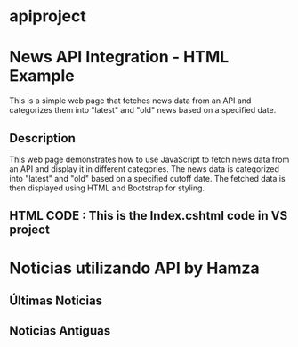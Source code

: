 # apiproject
# News API Integration - HTML Example

This is a simple web page that fetches news data from an API and categorizes them into "latest" and "old" news based on a specified date.

## Description

This web page demonstrates how to use JavaScript to fetch news data from an API and display it in different categories. The news data is categorized into "latest" and "old" based on a specified cutoff date. The fetched data is then displayed using HTML and Bootstrap for styling.

## HTML CODE : This is the Index.cshtml code in VS project
<!DOCTYPE html>
<html>
<head>
    <title>Noticias utilizando APIS</title>
    <meta charset="utf-8">
    <meta name="viewport" content="width=device-width, initial-scale=1">
    <link rel="stylesheet" href="https://maxcdn.bootstrapcdn.com/bootstrap/3.4.1/css/bootstrap.min.css">
    <script src="https://ajax.googleapis.com/ajax/libs/jquery/3.6.4/jquery.min.js"></script>
    <script src="https://maxcdn.bootstrapcdn.com/bootstrap/3.4.1/js/bootstrap.min.js"></script>
</head>
<body>
    <div class="container mt-5">
        <h1 class="jumbotron text-center">Noticias utilizando API by Hamza</h1>
        <div class="row" id="noticiasnuevas">
            <h2 class="jumbotron text-center">Últimas Noticias</h2>
            <!-- Las ultimas noticias aqui -->
        </div>
        <div class="row" id="noticiasantiguas">
            <h2 class="jumbotron text-center ">Noticias Antiguas</h2>
            <!-- Mas antiguas aqui -->
        </div>
    </div>
    <script>
        const apiUrl = 'https://saurav.tech/NewsAPI/everything/bbc-news.json';

        const latestNewsContainer = document.getElementById('noticiasnuevas');
        const oldNewsContainer = document.getElementById('noticiasantiguas');

        fetch(apiUrl)
            .then(response => response.json())
            .then(data => {
                if (data.status === 'ok') {
                    const currentDate = new Date('2022-05-05');
                    data.articles.forEach(article => {
                        const articleCard = document.createElement('div');
                        articleCard.classList.add('col-md-6');
                        articleCard.innerHTML = `
                        <div class="card">
                            <img src="${article.urlToImage}" style="width:50px;height:60px;" alt="News Image">
                            <div class="card-body">
                                <h5 class="font-italic">${article.title}</h5>
                                <p class="card-text">${article.description}</p>
                                <p class="text-primary">${article.content}</p>
                                <a href="${article.url}" target="_blank" class="btn btn-primary">Clic aqui para pagina oficial y leer mas en detalle</a>
                            </div>
                        </div>
                    `;

                        const articleDate = new Date(article.publishedAt);
                        if (articleDate >= currentDate) {
                            latestNewsContainer.appendChild(articleCard);
                        } else {
                            oldNewsContainer.appendChild(articleCard);
                        }
                    });
                } else {
                    latestNewsContainer.innerHTML = '<p>Error fetching news data.</p>';
                    oldNewsContainer.innerHTML = '<p>Error fetching news data.</p>';
                }
            })
            .catch(error => {
                console.error('Error fetching data:', error);
                latestNewsContainer.innerHTML = '<p>Error al obtener datos</p>';
                oldNewsContainer.innerHTML = '<p>Error al obtener datos</p>';
            });

    </script>
</body>
</html>

## Website
Here you can see the website view how its look like the previous code I mentioned.
![image](https://github.com/hfarooqupm/apiproject/assets/78760561/60f95a1c-208d-4028-a615-8bfce6d732d8)
![image](https://github.com/hfarooqupm/apiproject/assets/78760561/a6cd985a-d38b-4b60-9e37-a18f37e6633c)
![image](https://github.com/hfarooqupm/apiproject/assets/78760561/618fcbf0-83b9-4a8e-8fc9-bebacd98c0a9)



## Author

- Hamza [GitHub](https://github.com/hfarooqupm)




